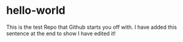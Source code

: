 # hello-world
This is the test Repo that Github starts you off with. I have added this sentence at the end to show I have edited it!
